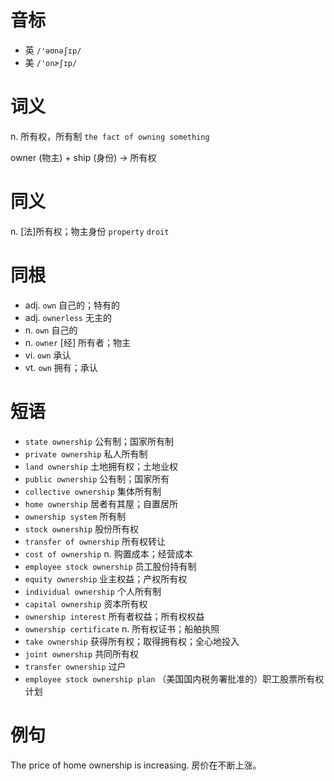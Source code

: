 # 音标

- 英 `/'əʊnəʃɪp/`
- 美 `/'onɚʃɪp/`

# 词义

n. 所有权，所有制
`the fact of owning something`



owner (物主) + ship (身份) → 所有权

# 同义

n. [法]所有权；物主身份
`property` `droit`

# 同根

- adj. `own` 自己的；特有的
- adj. `ownerless` 无主的
- n. `own` 自己的
- n. `owner` [经] 所有者；物主
- vi. `own` 承认
- vt. `own` 拥有；承认

# 短语

- `state ownership` 公有制；国家所有制
- `private ownership` 私人所有制
- `land ownership` 土地拥有权；土地业权
- `public ownership` 公有制；国家所有
- `collective ownership` 集体所有制
- `home ownership` 居者有其屋；自置居所
- `ownership system` 所有制
- `stock ownership` 股份所有权
- `transfer of ownership` 所有权转让
- `cost of ownership` n. 购置成本；经营成本
- `employee stock ownership` 员工股份持有制
- `equity ownership` 业主权益；产权所有权
- `individual ownership` 个人所有制
- `capital ownership` 资本所有权
- `ownership interest` 所有者权益；所有权权益
- `ownership certificate` n. 所有权证书；船舶执照
- `take ownership` 获得所有权；取得拥有权；全心地投入
- `joint ownership` 共同所有权
- `transfer ownership` 过户
- `employee stock ownership plan` （美国国内税务署批准的）职工股票所有权计划

# 例句

The price of home ownership is increasing.
房价在不断上涨。


